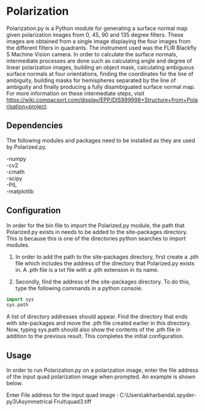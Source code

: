 # Polarization
Polarization.py is a Python module for generating a surface normal map given polarization images from 0, 45, 90 and 135 degree filters. These images are obtained from a single image displaying the four images from the different filters in quadrants. The instrument used was the FLIR Blackfly S Machine Vision camera. In order to calculate the surface normals, intermediate processes are done such as calculating angle and degree of linear polarization images, building an object mask, calculating ambiguous surface normals at four orientations, finding the coordinates for the line of ambiguity, building masks for hemispheres separated by the line of ambiguity and finally producing a fully disambiguated surface normal map. For more information on these intermediate steps, visit https://wiki.compacsort.com/display/EPP/DIS999998+Structure+from+Polarisation+project.

## Dependencies
The following modules and packages need to be installed as they are used by Polarized.py.

-numpy\
-cv2\
-cmath\
-scipy\
-PIL\
-matplotlib

## Configuration
In order for the bin file to import the Polarized.py module, the path that Polarized.py exists in needs to be added to the site-packages directory. This is because this is one of the directories python searches to import modules. 

1) In order to add the path to the site-packages directory, first create a .pth file which includes the address of the directory that Polarized.py exists in. A .pth file is a txt file with a .pth extension in its name.

2) Secondly, find the address of the site-packages directory. To do this, type the following commands in a python console.

```python
import sys
sys.path
```
A list of directory addresses should appear. Find the directory that ends with site-packages and move the .pth file created earlier in this directory. Now, typing sys.path should also show the contents of the .pth file in addition to the previous result. This completes the initial configuration.

## Usage
In order to run Polarization.py on a polarization image, enter the file address of the input quad polarization image when prompted. An example is shown below.


Enter File address for the input quad image : C:\\Users\\akharbanda\\.spyder-py3\\Asymmetrical Fruit\\quad3.tiff

 
    

